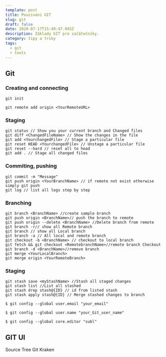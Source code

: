 ```yaml
---
template: post
title: Pouzivani GIT
slug: git
draft: false
date: 2020-07-17T15:49:47.045Z
description: Základy GIT pro začátečníky.
category: tipy a triky
tags:
  - git 
  - tools
---
```

## Git
### Creating and connecting
`git init`

`git remote add origin <YourRemoteURL>`

### Staging 
```
git status // Show you your current branch and Changed files
git diff <ChangedFileName> // Show the changes in the file
git add <YourchangedFile> // Stage a particular file 
git reset HEAD <YourchangedFile> // Unstage a particular file
git reset --hard // reset all to head
git add . // Stage all changed files
```
### Commiting, pushing
```
git commit -m "Message"
git push origin <YourBranchName> // if remote not exist otherwise simply git push
git log // list all logs step by step
```
### Branching
```
git branch <BranchName> //create sample branch
git push origin <BranchName>// push the branch to remote
git push origin --delete <BranchName> //Delete branch from remote
git branch -r// show all Remote branch
git branch // show all Local branch
git branch -a // All local and remote branch
git checkout -b <BranchName> // checkout to local branch
git fetch && git checkout <RemotebranchName>//remote branch Checkout
git branch -d <BranchName>//remove branch 
git merge <YourLocalBranch>
git merge origin <YourRemoteBranch>
```
### Staging
```
git stash save <myStashName> //Stash all staged changes
git stash list //List all stashed
git stash drop stash@{ID} // id from listed stash
git stash apply stash@{ID} // Merge stashed changes to branch
```

`$ git config --global user.email "your_email"`

`$ git config --global user.name "your_Git_user_name"`

`$ git config --global core.editor "subl"`


## GIT UI
Source Tree
Git Kraken
